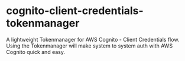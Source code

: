# cognito-client-credentials-tokenmanager
A lightweight Tokenmanager for AWS Cognito - Client Credentials flow. Using the Tokenmanager will make system to system auth with AWS Cognito quick and easy.
